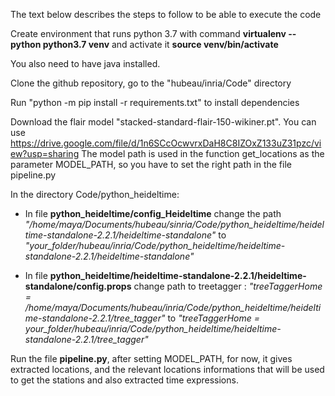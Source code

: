 The text below describes the steps to follow to be able to execute the code 


Create environment that runs python 3.7 with command **virtualenv --python python3.7 venv** and activate it **source venv/bin/activate**


You also need to have java installed.

Clone the github repository, go to the "hubeau/inria/Code" directory


Run "python -m pip install -r requirements.txt" to install dependencies


Download the flair model "stacked-standard-flair-150-wikiner.pt". You can use https://drive.google.com/file/d/1n6SCcOcwvrxDaH8C8IZOxZ133uZ31pzc/view?usp=sharing
The model path is used in the function get_locations as the parameter MODEL_PATH, so you have
to set the right path in the file pipeline.py


In the directory Code/python_heideltime:
  - In file **python_heideltime/config_Heideltime** change the path *"/home/maya/Documents/hubeau/sinria/Code/python_heideltime/heideltime-standalone-2.2.1/heideltime-standalone"*
    to  *"your_folder/hubeau/inria/Code/python_heideltime/heideltime-standalone-2.2.1/heideltime-standalone"*
    

  - In file **python_heideltime/heideltime-standalone-2.2.1/heideltime-standalone/config.props**
     change path to treetagger :
    *"treeTaggerHome = /home/maya/Documents/hubeau/inria/Code/python_heideltime/heideltime-standalone-2.2.1/tree_tagger"* to
    *"treeTaggerHome = your_folder/hubeau/inria/Code/python_heideltime/heideltime-standalone-2.2.1/tree_tagger"*

Run the file **pipeline.py**, after setting MODEL_PATH,
 for now, it gives extracted locations, and the relevant locations informations that will be used to get the stations and 
   also extracted time expressions.